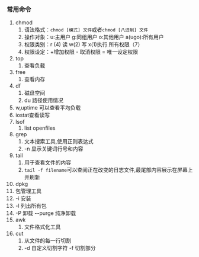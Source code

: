 ### 常用命令

1. chmod
   1. 语法格式：`chmod [模式] 文件`或者`chmod [八进制] 文件`
   2. 操作对象：u:主用户 g:同组用户 o:其他用户 a(ugo):所有用户
   3. 权限类别：r (4) 读  w(2) 写 x(1)执行  所有权限（7）
   4. 权限设定：+增加权限  - 取消权限  = 唯一设定权限
2. top
   1. 查看负载
3. free
   1. 查看内存
4. df
   1. 磁盘空间
   2. du 路径使用情况
5. w,uptime 可以查看平均负载
6. iostat查看读写
7. lsof
   1. list openfiles
8. grep
   1. 文本搜索工具,使用正则表达式
   2. -n 显示关键词行号和内容
9. tail
   1. 用于查看文件的内容
   2. `tail -f filename`可以查阅正在改变的日志文件,最尾部内容展示在屏幕上并刷新
10. dpkg
   3. 包管理工具
   4. -i 安装
   5. -l 列出所有包
   6. -P 卸载 --purge 纯净卸载
11. awk
    1.  文件格式化工具
12. cut 
    1.  从文件的每一行切割
    2.  -d 自定义切割字符 -f 切割部分